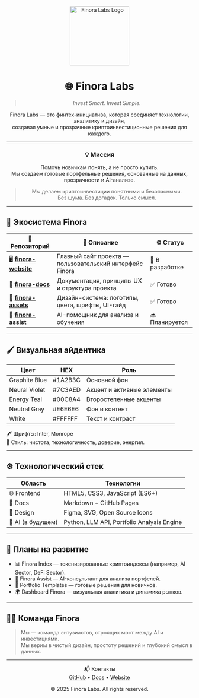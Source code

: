 <div align="center">

<img src="https://raw.githubusercontent.com/FinoraLabs/finora-assets/main/logos/finora-logo.png?token=GHSAT0AAAAAADJYMDA4WSDARZWBAQLKU3SQ2HITC2Q" width="160" alt="Finora Labs Logo">

# 🌐 Finora Labs

> _Invest Smart. Invest Simple._

Finora Labs — это финтех-инициатива, которая соединяет технологии, аналитику и дизайн,  
создавая умные и прозрачные криптоинвестиционные решения для каждого.

---

### 💡 Миссия
Помочь новичкам понять, а не просто купить.  
Мы создаем готовые портфельные решения, основанные на данных, прозрачности и AI-анализе.

> Мы делаем криптоинвестиции понятными и безопасными.  
> Без шума. Без догадок. Только смысл.

---

</div>

## 🧭 Экосистема Finora

| 🧩 Репозиторий | 📝 Описание | ⚙️ Статус |
|----------------|-------------|-----------|
| 🖥️ [**finora-website**](https://github.com/FinoraLabs/finora-website) | Главный сайт проекта — пользовательский интерфейс Finora | 🚧 В разработке |
| 📘 [**finora-docs**](https://github.com/FinoraLabs/finora-docs) | Документация, принципы UX и структура проекта | ✅ Готово |
| 🎨 [**finora-assets**](https://github.com/FinoraLabs/finora-assets) | Дизайн-система: логотипы, цвета, шрифты, UI-гайд | ✅ Готово |
| 🧠 [**finora-assist**](https://github.com/FinoraLabs/finora-assist) | AI-помощник для анализа и обучения | 🔜 Планируется |

---

## 🖌️ Визуальная айдентика

| Цвет | HEX | Роль |
|------|------|------|
| Graphite Blue | #1A2B3C | Основной фон |
| Neural Violet | #7C3AED | Акцент и активные элементы |
| Energy Teal | #00C8A4 | Второстепенные акценты |
| Neutral Gray | #E6E6E6 | Фон и контент |
| White | #FFFFFF | Текст и контраст |

🖋️ Шрифты: Inter, Monrope  
🎨 Стиль: чистота, технологичность, доверие, энергия.

---

## ⚙️ Технологический стек

| Область | Технологии |
|----------|-------------|
| 🌐 Frontend | HTML5, CSS3, JavaScript (ES6+) |
| 🧱 Docs | Markdown + GitHub Pages |
| 🎨 Design | Figma, SVG, Open Source Icons |
| 🤖 AI (в будущем) | Python, LLM API, Portfolio Analysis Engine |

---

## 🔭 Планы на развитие

- 📊 Finora Index — токенизированные криптоиндексы (например, AI Sector, DeFi Sector).  
- 💬 Finora Assist — AI-консультант для анализа портфелей.  
- 🧩 Portfolio Templates — готовые решения для новичков.  
- 🌍 Dashboard Finora — визуальная аналитика и динамика рынков.

---

## 🧑‍💻 Команда Finora

> Мы — команда энтузиастов, строящих мост между AI и инвестициями.  
> Мы верим в чистый дизайн, простоту решений и глубокий смысл в данных.

---

<div align="center">

📬 Контакты  
[GitHub](https://github.com/FinoraLabs) • [Docs](https://github.com/FinoraLabs/finora-docs) • [Website](https://github.com/FinoraLabs/finora-website)

© 2025 Finora Labs. All rights reserved.

</div>
